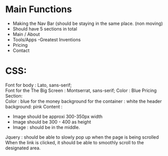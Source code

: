 # Main Functions
- Making the Nav Bar (should be staying in the  same place. (non moving)
- Should have 5 sections in total
- Main / About
- Tools/Apps
-Greatest Inventions
- Pricing
- Contact
# CSS:
Font for body :  Lato, sans-serif; <br>
Font for the The Big Screen  : Montserrat, sans-serif;
Color : Blue
Pricing Section: <br>
Color : blue for the money
background for the container : white
the header background: pink
Content :
- Image should be approxi 300-350px width
- Image should be 300 - 400 as height
- Image : should be in the middle.


Jquery :
should be able to slowly pop up when the page is being scrolled<br>
When the link is clicked, it should be able to smoothly scroll to the designated area.

